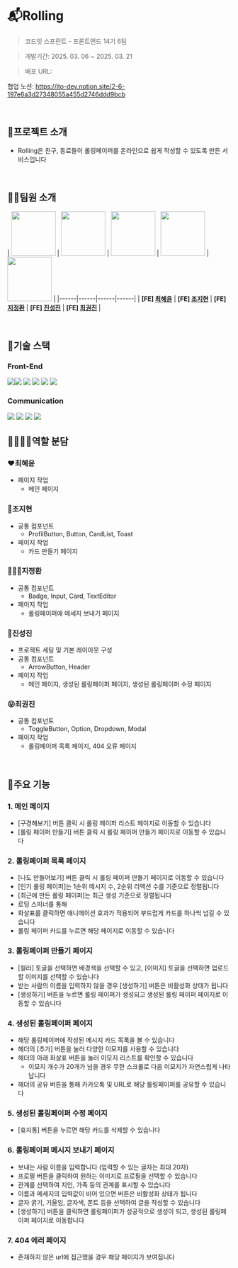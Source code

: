 # 📬Rolling
> 코드잇 스프린트 - 프론트엔드 14기 6팀

> 개발기간: 2025. 03. 06 ~ 2025. 03. 21

>배포 URL: 

협업 노션: <https://ito-dev.notion.site/2-6-197e6a3d27348055a455d2746ddd9bcb>

<br>

## 🚀프로젝트 소개
- Rolling은 친구, 동료들이 롤링페이퍼를 온라인으로 쉽게 작성할 수 있도록 만든 서비스입니다

<br>

## 💁🏻팀원 소개
| <img src="이미지URL1" width="100"> | <img src="![image]![image](https://github.com/user-attachments/assets/743579ce-4129-44a9-8a97-daec087080ea)" width="100"> | <img src="이미지URL3" width="100"> | <img src="이미지URL4" width="100"> | <img src="이미지URL4" width="100"> |
|------|------|------|------|
| **[FE] [최혜윤](https://github.com/rachelchoi11)** | **[FE] [조지현](https://github.com/zeon0xx0)** | **[FE] [지정환](https://github.com/jeonghwanJay)** | **[FE] [진성진](https://github.com/cozy-ito)** | **[FE] [최권진](https://github.com/kwonjin2)** |

<br>

## 🔧기술 스택
### Front-End
<img src="https://img.shields.io/badge/html5-E34F26?style=for-the-badge&logo=html5&logoColor=white"><img src="https://img.shields.io/badge/module css-1572B6?style=for-the-badge&logo=module css3&logoColor=white"> 
<img src="https://img.shields.io/badge/javascript-F7DF1E?style=for-the-badge&logo=javascript&logoColor=white"> 
<img src="https://img.shields.io/badge/react-61DAFB?style=for-the-badge&logo=react&logoColor=black"> 
<img src="https://img.shields.io/badge/eslint-4B32C3?style=for-the-badge&logo=eslint&logoColor=white">
<img src="https://img.shields.io/badge/prettier-F7B93E?style=for-the-badge&logo=prettier&logoColor=white">

### Communication
<img src="https://img.shields.io/badge/github-181717?style=for-the-badge&logo=github&logoColor=white">
<img src="https://img.shields.io/badge/git-F05032?style=for-the-badge&logo=git&logoColor=white">
<img src="https://img.shields.io/badge/discord-5865F2?style=for-the-badge&logo=discord&logoColor=white">
<img src="https://img.shields.io/badge/notion-000000?style=for-the-badge&logo=notion&logoColor=white">

<br>

## 🫱🏻‍🫲🏻역할 분담
### ❤️최혜윤
- 페이지 작업
  - 메인 페이지 

### 🍑조지현
- 공통 컴포넌트
  - ProfilButton, Button, CardList, Toast
- 페이지 작업
  - 카드 만들기 페이지
    
### 🧑🏻‍🦱지정환
- 공통 컴포넌트
  - Badge, Input, Card, TextEditor
- 페이지 작업
  - 롤링페이퍼에 메세지 보내기 페이지 
    
### 🤗진성진
- 프로젝트 세팅 및 기본 레이아웃 구성 
- 공통 컴포넌트
  - ArrowButton, Header
- 페이지 작업
  - 메인 페이지, 생성된 롤링페이퍼 페이지, 생성된 롤링페이퍼 수정 페이지 
        
### 😝최권진 
- 공통 컴포넌트
  - ToggleButton, Option, Dropdown, Modal
- 페이지 작업
  - 롤링페이퍼 목록 페이지, 404 오류 페이지 

<br>        

## 📌주요 기능

### 1. 메인 페이지
- [구경해보기] 버튼 클릭 시 롤링 페이퍼 리스트 페이지로 이동할 수 있습니다 
- [롤링 페이퍼 만들기] 버튼 클릭 시 롤링 페이퍼 만들기 페이지로 이동할 수 있습니다

### 2. 롤링페이퍼 목록 페이지
- [나도 만들어보기] 버튼 클릭 시 롤링 페이퍼 만들기 페이지로 이동할 수 있습니다 
- [인기 롤링 페이퍼]는 1순위 메시지 수, 2순위 리액션 수를 기준으로 정렬됩니다
- [최근에 만든 롤링 페이퍼]는 최근 생성 기준으로 정렬됩니다
- 로딩 스피너를 통해 
- 화살표를 클릭하면 애니메이션 효과가 적용되어 부드럽게 카드를 하나씩 넘길 수 있습니다 
- 롤링 페이퍼 카드를 누르면 해당 페이지로 이동할 수 있습니다

### 3. 롤링페이퍼 만들기 페이지
- [컬러] 토글을 선택하면 배경색을 선택할 수 있고, [이미지] 토글을 선택하면 업로드할 이미지를 선택할 수 있습니다
- 받는 사람의 이름을 입력하지 않을 경우 [생성하기] 버튼은 비활성화 상태가 됩니다
- [생성하기] 버튼을 누르면 롤링 페이퍼가 생성되고 생성된 롤링 페이퍼 페이지로 이동할 수 있습니다
 
### 4. 생성된 롤링페이퍼 페이지
- 해당 롤링페이퍼에 작성된 메시지 카드 목록을 볼 수 있습니다
- 헤더의 [추가] 버튼을 눌러 다양한 이모지를 사용할 수 있습니다
- 헤더의 아래 화살표 버튼을 눌러 이모지 리스트를 확인할 수 있습니다
  - 이모지 개수가 20개가 넘을 경우 무한 스크롤로 다음 이모지가 자연스럽게 나타납니다 
- 헤더의 공유 버튼을 통해 카카오톡 및 URL로 해당 롤링페이퍼를 공유할 수 있습니다

### 5. 생성된 롤링페이퍼 수정 페이지
- [휴지통] 버튼을 누르면 해당 카드를 삭제할 수 있습니다
  
### 6. 롤링페이퍼 메시지 보내기 페이지
- 보내는 사람 이름을 입력합니다 (입력할 수 있는 글자는 최대 20자)
- 프로필 버튼을 클릭하여 원하는 이미지로 프로필을 선택할 수 있습니다 
- 관계를 선택하여 지인, 가족 등의 관계를 표시할 수 있습니다
- 이름과 메세지의 입력값이 비어 있으면 버튼은 비활성화 상태가 됩니다
- 글자 굵기, 기울임, 글자색, 폰트 등을 선택하여 글을 작성할 수 있습니다
- [생성하기] 버튼을 클릭하면 롤링페이퍼가 성공적으로 생성이 되고, 생성된 롤링페이퍼 페이지로 이동합니다 
  
### 7. 404 에러 페이지
- 존재하지 않은 url에 접근했을 경우 해당 페이지가 보여집니다 
